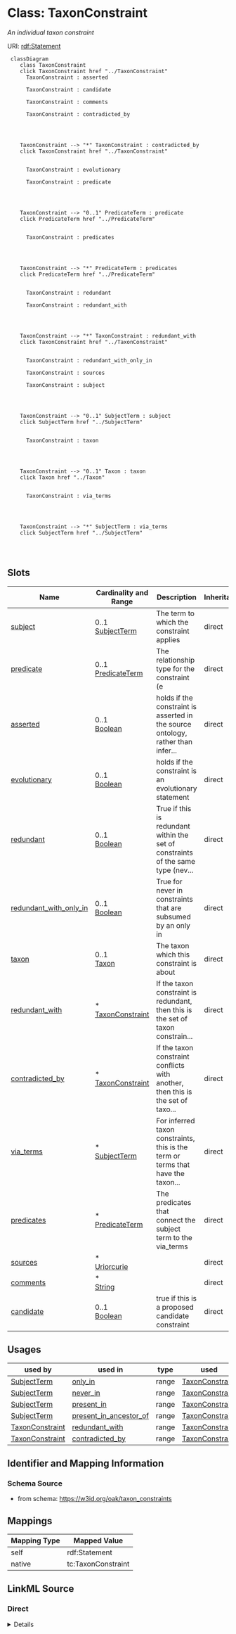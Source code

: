

# Class: TaxonConstraint


_An individual taxon constraint_





URI: [rdf:Statement](http://www.w3.org/1999/02/22-rdf-syntax-ns#Statement)






```{mermaid}
 classDiagram
    class TaxonConstraint
    click TaxonConstraint href "../TaxonConstraint"
      TaxonConstraint : asserted
        
      TaxonConstraint : candidate
        
      TaxonConstraint : comments
        
      TaxonConstraint : contradicted_by
        
          
    
    
    TaxonConstraint --> "*" TaxonConstraint : contradicted_by
    click TaxonConstraint href "../TaxonConstraint"

        
      TaxonConstraint : evolutionary
        
      TaxonConstraint : predicate
        
          
    
    
    TaxonConstraint --> "0..1" PredicateTerm : predicate
    click PredicateTerm href "../PredicateTerm"

        
      TaxonConstraint : predicates
        
          
    
    
    TaxonConstraint --> "*" PredicateTerm : predicates
    click PredicateTerm href "../PredicateTerm"

        
      TaxonConstraint : redundant
        
      TaxonConstraint : redundant_with
        
          
    
    
    TaxonConstraint --> "*" TaxonConstraint : redundant_with
    click TaxonConstraint href "../TaxonConstraint"

        
      TaxonConstraint : redundant_with_only_in
        
      TaxonConstraint : sources
        
      TaxonConstraint : subject
        
          
    
    
    TaxonConstraint --> "0..1" SubjectTerm : subject
    click SubjectTerm href "../SubjectTerm"

        
      TaxonConstraint : taxon
        
          
    
    
    TaxonConstraint --> "0..1" Taxon : taxon
    click Taxon href "../Taxon"

        
      TaxonConstraint : via_terms
        
          
    
    
    TaxonConstraint --> "*" SubjectTerm : via_terms
    click SubjectTerm href "../SubjectTerm"

        
      
```




<!-- no inheritance hierarchy -->


## Slots

| Name | Cardinality and Range | Description | Inheritance |
| ---  | --- | --- | --- |
| [subject](subject.md) | 0..1 <br/> [SubjectTerm](SubjectTerm.md) | The term to which the constraint applies | direct |
| [predicate](predicate.md) | 0..1 <br/> [PredicateTerm](PredicateTerm.md) | The relationship type for the constraint (e | direct |
| [asserted](asserted.md) | 0..1 <br/> [Boolean](Boolean.md) | holds if the constraint is asserted in the source ontology, rather than infer... | direct |
| [evolutionary](evolutionary.md) | 0..1 <br/> [Boolean](Boolean.md) | holds if the constraint is an evolutionary statement | direct |
| [redundant](redundant.md) | 0..1 <br/> [Boolean](Boolean.md) | True if this is redundant within the set of constraints of the same type (nev... | direct |
| [redundant_with_only_in](redundant_with_only_in.md) | 0..1 <br/> [Boolean](Boolean.md) | True for never in constraints that are subsumed by an only in | direct |
| [taxon](taxon.md) | 0..1 <br/> [Taxon](Taxon.md) | The taxon which this constraint is about | direct |
| [redundant_with](redundant_with.md) | * <br/> [TaxonConstraint](TaxonConstraint.md) | If the taxon constraint is redundant, then this is the set of taxon constrain... | direct |
| [contradicted_by](contradicted_by.md) | * <br/> [TaxonConstraint](TaxonConstraint.md) | If the taxon constraint conflicts with another,  then this is the set of taxo... | direct |
| [via_terms](via_terms.md) | * <br/> [SubjectTerm](SubjectTerm.md) | For inferred taxon constraints, this is the term or terms that have the taxon... | direct |
| [predicates](predicates.md) | * <br/> [PredicateTerm](PredicateTerm.md) | The predicates that connect the subject term to the via_terms | direct |
| [sources](sources.md) | * <br/> [Uriorcurie](Uriorcurie.md) |  | direct |
| [comments](comments.md) | * <br/> [String](String.md) |  | direct |
| [candidate](candidate.md) | 0..1 <br/> [Boolean](Boolean.md) | true if this is a proposed candidate constraint | direct |





## Usages

| used by | used in | type | used |
| ---  | --- | --- | --- |
| [SubjectTerm](SubjectTerm.md) | [only_in](only_in.md) | range | [TaxonConstraint](TaxonConstraint.md) |
| [SubjectTerm](SubjectTerm.md) | [never_in](never_in.md) | range | [TaxonConstraint](TaxonConstraint.md) |
| [SubjectTerm](SubjectTerm.md) | [present_in](present_in.md) | range | [TaxonConstraint](TaxonConstraint.md) |
| [SubjectTerm](SubjectTerm.md) | [present_in_ancestor_of](present_in_ancestor_of.md) | range | [TaxonConstraint](TaxonConstraint.md) |
| [TaxonConstraint](TaxonConstraint.md) | [redundant_with](redundant_with.md) | range | [TaxonConstraint](TaxonConstraint.md) |
| [TaxonConstraint](TaxonConstraint.md) | [contradicted_by](contradicted_by.md) | range | [TaxonConstraint](TaxonConstraint.md) |






## Identifier and Mapping Information







### Schema Source


* from schema: https://w3id.org/oak/taxon_constraints




## Mappings

| Mapping Type | Mapped Value |
| ---  | ---  |
| self | rdf:Statement |
| native | tc:TaxonConstraint |







## LinkML Source

<!-- TODO: investigate https://stackoverflow.com/questions/37606292/how-to-create-tabbed-code-blocks-in-mkdocs-or-sphinx -->

### Direct

<details>
```yaml
name: TaxonConstraint
description: An individual taxon constraint
from_schema: https://w3id.org/oak/taxon_constraints
attributes:
  subject:
    name: subject
    description: The term to which the constraint applies
    comments:
    - this is a reciprocal slot and will be the same as the containing SubjectTerm
    from_schema: https://w3id.org/oak/taxon_constraints
    rank: 1000
    slot_uri: rdf:subject
    domain_of:
    - TaxonConstraint
    range: SubjectTerm
  predicate:
    name: predicate
    description: The relationship type for the constraint (e.g. in_taxon, never_in
      taxon)
    todos:
    - define a value set of this
    from_schema: https://w3id.org/oak/taxon_constraints
    rank: 1000
    slot_uri: rdf:predicate
    domain_of:
    - TaxonConstraint
    range: PredicateTerm
  asserted:
    name: asserted
    description: holds if the constraint is asserted in the source ontology, rather
      than inferred by rules or reasoning
    from_schema: https://w3id.org/oak/taxon_constraints
    rank: 1000
    domain_of:
    - TaxonConstraint
    range: boolean
  evolutionary:
    name: evolutionary
    description: holds if the constraint is an evolutionary statement
    from_schema: https://w3id.org/oak/taxon_constraints
    rank: 1000
    domain_of:
    - TaxonConstraint
    range: boolean
  redundant:
    name: redundant
    description: True if this is redundant within the set of constraints of the same
      type (never vs only)
    from_schema: https://w3id.org/oak/taxon_constraints
    rank: 1000
    domain_of:
    - TaxonConstraint
    range: boolean
  redundant_with_only_in:
    name: redundant_with_only_in
    description: True for never in constraints that are subsumed by an only in
    from_schema: https://w3id.org/oak/taxon_constraints
    rank: 1000
    domain_of:
    - TaxonConstraint
    range: boolean
  taxon:
    name: taxon
    description: The taxon which this constraint is about. May be species or a more
      general class.
    from_schema: https://w3id.org/oak/taxon_constraints
    rank: 1000
    slot_uri: rdf:object
    domain_of:
    - TaxonConstraint
    range: Taxon
    inlined: true
  redundant_with:
    name: redundant_with
    description: If the taxon constraint is redundant, then this is the set of taxon
      constraints that it is redundant with
    from_schema: https://w3id.org/oak/taxon_constraints
    rank: 1000
    domain_of:
    - TaxonConstraint
    range: TaxonConstraint
    multivalued: true
  contradicted_by:
    name: contradicted_by
    description: If the taxon constraint conflicts with another,  then this is the
      set of taxon constraints that it is redundant with
    from_schema: https://w3id.org/oak/taxon_constraints
    rank: 1000
    domain_of:
    - TaxonConstraint
    range: TaxonConstraint
    multivalued: true
  via_terms:
    name: via_terms
    description: For inferred taxon constraints, this is the term or terms that have
      the taxon constraint asserted
    from_schema: https://w3id.org/oak/taxon_constraints
    rank: 1000
    domain_of:
    - TaxonConstraint
    range: SubjectTerm
    multivalued: true
    inlined: true
    inlined_as_list: true
  predicates:
    name: predicates
    description: The predicates that connect the subject term to the via_terms.
    from_schema: https://w3id.org/oak/taxon_constraints
    rank: 1000
    domain_of:
    - TaxonConstraint
    range: PredicateTerm
    multivalued: true
  sources:
    name: sources
    from_schema: https://w3id.org/oak/taxon_constraints
    rank: 1000
    domain_of:
    - TaxonConstraint
    range: uriorcurie
    multivalued: true
  comments:
    name: comments
    from_schema: https://w3id.org/oak/taxon_constraints
    rank: 1000
    domain_of:
    - TaxonConstraint
    range: string
    multivalued: true
  candidate:
    name: candidate
    description: true if this is a proposed candidate constraint
    from_schema: https://w3id.org/oak/taxon_constraints
    rank: 1000
    domain_of:
    - TaxonConstraint
    range: boolean
class_uri: rdf:Statement

```
</details>

### Induced

<details>
```yaml
name: TaxonConstraint
description: An individual taxon constraint
from_schema: https://w3id.org/oak/taxon_constraints
attributes:
  subject:
    name: subject
    description: The term to which the constraint applies
    comments:
    - this is a reciprocal slot and will be the same as the containing SubjectTerm
    from_schema: https://w3id.org/oak/taxon_constraints
    rank: 1000
    slot_uri: rdf:subject
    alias: subject
    owner: TaxonConstraint
    domain_of:
    - TaxonConstraint
    range: SubjectTerm
  predicate:
    name: predicate
    description: The relationship type for the constraint (e.g. in_taxon, never_in
      taxon)
    todos:
    - define a value set of this
    from_schema: https://w3id.org/oak/taxon_constraints
    rank: 1000
    slot_uri: rdf:predicate
    alias: predicate
    owner: TaxonConstraint
    domain_of:
    - TaxonConstraint
    range: PredicateTerm
  asserted:
    name: asserted
    description: holds if the constraint is asserted in the source ontology, rather
      than inferred by rules or reasoning
    from_schema: https://w3id.org/oak/taxon_constraints
    rank: 1000
    alias: asserted
    owner: TaxonConstraint
    domain_of:
    - TaxonConstraint
    range: boolean
  evolutionary:
    name: evolutionary
    description: holds if the constraint is an evolutionary statement
    from_schema: https://w3id.org/oak/taxon_constraints
    rank: 1000
    alias: evolutionary
    owner: TaxonConstraint
    domain_of:
    - TaxonConstraint
    range: boolean
  redundant:
    name: redundant
    description: True if this is redundant within the set of constraints of the same
      type (never vs only)
    from_schema: https://w3id.org/oak/taxon_constraints
    rank: 1000
    alias: redundant
    owner: TaxonConstraint
    domain_of:
    - TaxonConstraint
    range: boolean
  redundant_with_only_in:
    name: redundant_with_only_in
    description: True for never in constraints that are subsumed by an only in
    from_schema: https://w3id.org/oak/taxon_constraints
    rank: 1000
    alias: redundant_with_only_in
    owner: TaxonConstraint
    domain_of:
    - TaxonConstraint
    range: boolean
  taxon:
    name: taxon
    description: The taxon which this constraint is about. May be species or a more
      general class.
    from_schema: https://w3id.org/oak/taxon_constraints
    rank: 1000
    slot_uri: rdf:object
    alias: taxon
    owner: TaxonConstraint
    domain_of:
    - TaxonConstraint
    range: Taxon
    inlined: true
  redundant_with:
    name: redundant_with
    description: If the taxon constraint is redundant, then this is the set of taxon
      constraints that it is redundant with
    from_schema: https://w3id.org/oak/taxon_constraints
    rank: 1000
    alias: redundant_with
    owner: TaxonConstraint
    domain_of:
    - TaxonConstraint
    range: TaxonConstraint
    multivalued: true
  contradicted_by:
    name: contradicted_by
    description: If the taxon constraint conflicts with another,  then this is the
      set of taxon constraints that it is redundant with
    from_schema: https://w3id.org/oak/taxon_constraints
    rank: 1000
    alias: contradicted_by
    owner: TaxonConstraint
    domain_of:
    - TaxonConstraint
    range: TaxonConstraint
    multivalued: true
  via_terms:
    name: via_terms
    description: For inferred taxon constraints, this is the term or terms that have
      the taxon constraint asserted
    from_schema: https://w3id.org/oak/taxon_constraints
    rank: 1000
    alias: via_terms
    owner: TaxonConstraint
    domain_of:
    - TaxonConstraint
    range: SubjectTerm
    multivalued: true
    inlined: true
    inlined_as_list: true
  predicates:
    name: predicates
    description: The predicates that connect the subject term to the via_terms.
    from_schema: https://w3id.org/oak/taxon_constraints
    rank: 1000
    alias: predicates
    owner: TaxonConstraint
    domain_of:
    - TaxonConstraint
    range: PredicateTerm
    multivalued: true
  sources:
    name: sources
    from_schema: https://w3id.org/oak/taxon_constraints
    rank: 1000
    alias: sources
    owner: TaxonConstraint
    domain_of:
    - TaxonConstraint
    range: uriorcurie
    multivalued: true
  comments:
    name: comments
    from_schema: https://w3id.org/oak/taxon_constraints
    rank: 1000
    alias: comments
    owner: TaxonConstraint
    domain_of:
    - TaxonConstraint
    range: string
    multivalued: true
  candidate:
    name: candidate
    description: true if this is a proposed candidate constraint
    from_schema: https://w3id.org/oak/taxon_constraints
    rank: 1000
    alias: candidate
    owner: TaxonConstraint
    domain_of:
    - TaxonConstraint
    range: boolean
class_uri: rdf:Statement

```
</details>
